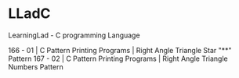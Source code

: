# LLadC
LearningLad - C programming Language

166 - 01 | C Pattern Printing Programs | Right Angle Triangle Star "**" Pattern
167 - 02 | C Pattern Printing Programs | Right Angle Triangle Numbers Pattern
